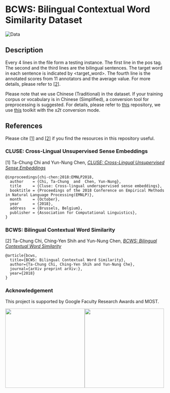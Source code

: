 # BCWS: Bilingual Contextual Word Similarity Dataset 
![Data](https://www.csie.ntu.edu.tw/~miulab/images/project/bcws.jpg)

## Description
Every 4 lines in the file form a testing instance.
The first line in the pos tag. 
The second and the third lines are the bilingual sentences. 
The target word in each sentence is indicated by <target\_word>. 
The fourth line is the annotated scores from 11 annotators and the average value. 
For more details, please refer to [[2]](https://arxiv.org/abs/1810.08951).

Please note that we use Chinese (Traditional) in the dataset. If your training corpus or vocabulary is in Chinese (Simplified), a conversion tool for preprocessing is suggested.
For details, please refer to [this](https://github.com/MiuLab/CLUSE) repository, we use [this](https://github.com/yichen0831/opencc-python) toolkit with the *s2t* conversion mode.

## References
Please cite [[1]](https://arxiv.org/abs/1809.05694) and [[2]](https://arxiv.org/abs/1810.08951) if you find the resources in this repository useful.

### CLUSE: Cross-Lingual Unsupervised Sense Embeddings

[1] Ta-Chung Chi and Yun-Nung Chen, [*CLUSE: Cross-Lingual Unsupervised Sense Embeddings*](https://arxiv.org/abs/1809.05694)

```
@inproceedings{chi-chen:2018:EMNLP2018,
  author    = {Chi, Ta-Chung  and  Chen, Yun-Nung},
  title     = {Cluse: Cross-lingual underspervised sense embeddings},
  booktitle = {Proceedings of the 2018 Conference on Empirical Methods in Natural Language Processing(EMNLP)},
  month     = {October},
  year      = {2018},
  address   = {Brussels, Belgium},
  publisher = {Association for Computational Linguistics},
}
```

### BCWS: Bilingual Contextual Word Similarity

[2] Ta-Chung Chi, Ching-Yen Shih and Yun-Nung Chen, [*BCWS: Bilingual Contextual Word Similarity*](https://arxiv.org/abs/1810.08951)

```
@article{bcws,
  title={BCWS: Bilingual Contextual Word Similarity},
  author={Ta-Chung Chi, Ching-Yen Shih and Yun-Nung Che},
  journal={arXiv preprint arXiv:},
  year={2018}
}
```
### Acknowledgement 
This project is supported by Google Faculty Research Awards and MOST.

<img src="https://www.ischool.utexas.edu/sites/default/files/images/faculty_award.png" width="250"><img src="http://www.chem.ccu.edu.tw/~giantshoulder/New_logo_2_PNG.PNG" width="250">

